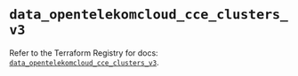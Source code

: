 # `data_opentelekomcloud_cce_clusters_v3`

Refer to the Terraform Registry for docs: [`data_opentelekomcloud_cce_clusters_v3`](https://registry.terraform.io/providers/opentelekomcloud/opentelekomcloud/1.36.45/docs/data-sources/cce_clusters_v3).
